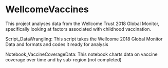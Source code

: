 # WellcomeVaccines

This project analyses data from the Wellcome Trust 2018 Global Monitor, specifically looking at factors associated with childhood vaccination. 

Script_DataWrangling: This script takes the Wellcome 2018 Global Monitor Data and formats and codes it ready for analysis 

Notebook_VaccineCoverageData: This notebook charts data on vaccine coverage over time and by sub-region (not completed)